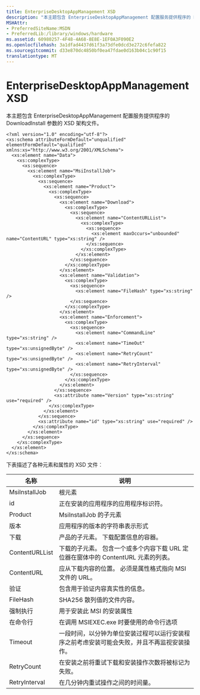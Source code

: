 ```yaml
---
title: EnterpriseDesktopAppManagement XSD
description: "本主题包含 EnterpriseDesktopAppManagement 配置服务提供程序的 DownloadInstall 参数的 XSD 架构文件。"
MSHAttr:
- PreferredSiteName:MSDN
- PreferredLib:/library/windows/hardware
ms.assetid: 60980257-4F48-4A68-8E8E-1EF0A3F090E2
ms.openlocfilehash: 3a1dfad4437d61f3a73dfe0dcd3e272c6fefa822
ms.sourcegitcommit: d33e870dc4850bf0ea47fdae0d163b04c1c90f15
translationtype: MT
---
```

# <a name="enterprisedesktopappmanagement-xsd"></a>EnterpriseDesktopAppManagement XSD


本主题包含 EnterpriseDesktopAppManagement 配置服务提供程序的 DownloadInstall 参数的 XSD 架构文件。

``` syntax
<?xml version="1.0" encoding="utf-8"?>
<xs:schema attributeFormDefault="unqualified" elementFormDefault="qualified" xmlns:xs="http://www.w3.org/2001/XMLSchema">
  <xs:element name="Data">
    <xs:complexType>
      <xs:sequence>
        <xs:element name="MsiInstallJob">
          <xs:complexType>
            <xs:sequence>
              <xs:element name="Product">
                <xs:complexType>
                  <xs:sequence>
                    <xs:element name="Download">
                      <xs:complexType>
                        <xs:sequence>
                          <xs:element name="ContentURLList">
                            <xs:complexType>
                              <xs:sequence>
                                <xs:element maxOccurs="unbounded" name="ContentURL" type="xs:string" />
                              </xs:sequence>
                            </xs:complexType>
                          </xs:element>
                        </xs:sequence>
                      </xs:complexType>
                    </xs:element>
                    <xs:element name="Validation">
                      <xs:complexType>
                        <xs:sequence>
                          <xs:element name="FileHash" type="xs:string" />
                        </xs:sequence>
                      </xs:complexType>
                    </xs:element>
                    <xs:element name="Enforcement">
                      <xs:complexType>
                        <xs:sequence>
                          <xs:element name="CommandLine" type="xs:string" />
                          <xs:element name="TimeOut" type="xs:unsignedByte" />
                          <xs:element name="RetryCount" type="xs:unsignedByte" />
                          <xs:element name="RetryInterval" type="xs:unsignedByte" />
                        </xs:sequence>
                      </xs:complexType>
                    </xs:element>
                  </xs:sequence>
                  <xs:attribute name="Version" type="xs:string" use="required" />
                </xs:complexType>
              </xs:element>
            </xs:sequence>
            <xs:attribute name="id" type="xs:string" use="required" />
          </xs:complexType>
        </xs:element>
      </xs:sequence>
    </xs:complexType>
  </xs:element>
</xs:schema>
```

下表描述了各种元素和属性的 XSD 文件︰

 

| 名称           | 说明                                                                                                                                                                        |
|----------------|------------------------------------------------------------------------------------------------------------------------------------------------------------------------------------|
| MsiInstallJob  | 根元素                                                                                                                                                                       |
| id             | 正在安装的应用程序的应用程序标识符。                                                                                                                    |
| Product        | MsiInstallJob 的子元素                                                                                                                                                     |
| 版本        | 应用程序的版本的字符串表示形式                                                                                                                                   |
| 下载       | 产品的子元素。 下载配置信息的容器。                                                                                                        |
| ContentURLList | 下载的子元素。 包含一个或多个内容下载 URL 定位器在窗体中的 ContentURL 元素的列表。                                                          |
| ContentURL     | 应从下载内容的位置。 必须是属性格式指向 MSI 文件的 URL。                                                                     |
| 验证     | 包含用于验证内容真实性的信息。                                                                                                                        |
| FileHash       | SHA256 散列值的文件内容。                                                                                                                                                 |
| 强制执行    | 用于安装此 MSI 的安装属性                                                                                                                        |
| 在命令行    | 在调用 MSIEXEC.exe 时要使用的命令行选项                                                                                                                           |
| Timeout        | 一段时间，以分钟为单位安装过程可以运行安装程序之前考虑安装可能会失败，并且不再监视安装操作。 |
| RetryCount     | 在安装之前将重试下载和安装操作次数将被标记为失败。                                                          |
| RetryInterval  | 在几分钟内重试操作之间的时间量。                                                                                                                                |

 

 

 






